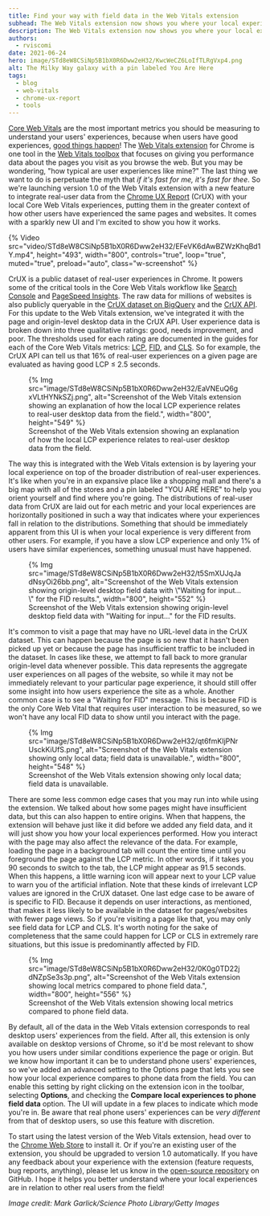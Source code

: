 ```yaml
---
title: Find your way with field data in the Web Vitals extension
subhead: The Web Vitals extension now shows you where your local experiences are in relation to real user experiences in the field.
description: The Web Vitals extension now shows you where your local experiences are in relation to real user experiences in the field.
authors:
  - rviscomi
date: 2021-06-24
hero: image/STd8eW8CSiNp5B1bX0R6Dww2eH32/KwcWeCZ6LoIfTLRgVxp4.png
alt: The Milky Way galaxy with a pin labeled You Are Here
tags:
  - blog
  - web-vitals
  - chrome-ux-report
  - tools
---
```


[Core Web Vitals](https://web.dev/vitals) are the most important metrics you should be measuring to understand your users' experiences, because when users have good experiences, [good things happen](https://wpostats.com/)! The [Web Vitals extension](https://chrome.google.com/webstore/detail/web-vitals/ahfhijdlegdabablpippeagghigmibma?hl=en) for Chrome is one tool in the [Web Vitals toolbox](https://web.dev/vitals-tools/) that focuses on giving you performance data about the pages you visit as you browse the web. But you may be wondering, "how typical are user experiences like mine?" The last thing we want to do is perpetuate the myth that _if it's fast for me, it's fast for thee_. So we're launching version 1.0 of the Web Vitals extension with a new feature to integrate real-user data from the [Chrome UX Report](https://web.dev/chrome-ux-report/) (CrUX) with your local Core Web Vitals experiences, putting them in the greater context of how other users have experienced the same pages and websites. It comes with a sparkly new UI and I'm excited to show you how it works.

{% Video
  src="video/STd8eW8CSiNp5B1bX0R6Dww2eH32/EFeVK6dAwBZWzKhqBd1Y.mp4",
  height="493",
  width="800",
  controls="true",
  loop="true",
  muted="true",
  preload="auto",
  class="w-screenshot"
%}

CrUX is a public dataset of real-user experiences in Chrome. It powers some of the critical tools in the Core Web Vitals workflow like [Search Console](https://support.google.com/webmasters/answer/9205520#about_data) and [PageSpeed Insights](https://developers.google.com/speed/docs/insights/v5/about#crux). The raw data for millions of websites is also publicly queryable in the [CrUX dataset on BigQuery](https://web.dev/chrome-ux-report-bigquery) and the [CrUX API](https://web.dev/chrome-ux-report-api). For this update to the Web Vitals extension, we've integrated it with the page and origin-level desktop data in the CrUX API. User experience data is broken down into three qualitative ratings: good, needs improvement, and poor. The thresholds used for each rating are documented in the guides for each of the Core Web Vitals metrics: [LCP](https://web.dev/lcp/#what-is-lcp), [FID](https://web.dev/fid/#what-is-fid), and [CLS](https://web.dev/cls/#what-is-a-good-cls-score). So for example, the CrUX API can tell us that 16% of real-user experiences on a given page are evaluated as having good LCP ≤ 2.5 seconds.

<figure class="w-figure">
{% Img src="image/STd8eW8CSiNp5B1bX0R6Dww2eH32/EaVNEuQ6gxVLtHYNkSZj.png", alt="Screenshot of the Web Vitals extension showing an explanation of how the local LCP experience relates to real-user desktop data from the field.", width="800", height="549" %}
  <figcaption class="w-figcaption">
    Screenshot of the Web Vitals extension showing an explanation of how the local LCP experience relates to real-user desktop data from the field.
  </figcaption>
</figure>

The way this is integrated with the Web Vitals extension is by layering your local experience on top of the broader distribution of real-user experiences. It's like when you're in an expansive place like a shopping mall and there's a big map with all of the stores and a pin labeled "YOU ARE HERE" to help you orient yourself and find where you're going. The distributions of real-user data from CrUX are laid out for each metric and your local experiences are horizontally positioned in such a way that indicates where your experiences fall in relation to the distributions. Something that should be immediately apparent from this UI is when your local experience is very different from other users. For example, if you have a slow LCP experience and only 1% of users have similar experiences, something unusual must have happened.

<figure class="w-figure">
{% Img src="image/STd8eW8CSiNp5B1bX0R6Dww2eH32/t5SmXUJqJadNsyOi26bb.png", alt="Screenshot of the Web Vitals extension showing origin-level desktop field data with \"Waiting for input…\" for the FID results.", width="800", height="552" %}
  <figcaption class="w-figcaption">
    Screenshot of the Web Vitals extension showing origin-level desktop field data with "Waiting for input…" for the FID results.
  </figcaption>
</figure>

It's common to visit a page that may have no URL-level data in the CrUX dataset. This can happen because the page is so new that it hasn't been picked up yet or because the page has insufficient traffic to be included in the dataset. In cases like these, we attempt to fall back to more granular origin-level data whenever possible. This data represents the aggregate user experiences on all pages of the website, so while it may not be immediately relevant to your particular page experience, it should still offer some insight into how users experience the site as a whole. Another common case is to see a "Waiting for FID" message. This is because FID is the only Core Web Vital that requires user interaction to be measured, so we won't have any local FID data to show until you interact with the page.

<figure class="w-figure">
{% Img src="image/STd8eW8CSiNp5B1bX0R6Dww2eH32/qt6fmKIjPNrUsckKiUfS.png", alt="Screenshot of the Web Vitals extension showing only local data; field data is unavailable.", width="800", height="548" %}
  <figcaption class="w-figcaption">
    Screenshot of the Web Vitals extension showing only local data; field data is unavailable.
  </figcaption>
</figure>

There are some less common edge cases that you may run into while using the extension. We talked about how some pages might have insufficient data, but this can also happen to entire origins. When that happens, the extension will behave just like it did before we added any field data, and it will just show you how your local experiences performed. How you interact with the page may also affect the relevance of the data. For example, loading the page in a background tab will count the entire time until you foreground the page against the LCP metric. In other words, if it takes you 90 seconds to switch to the tab, the LCP might appear as 91.5 seconds. When this happens, a little warning icon will appear next to your LCP value to warn you of the artificial inflation. Note that these kinds of irrelevant LCP values are ignored in the CrUX dataset. One last edge case to be aware of is specific to FID. Because it depends on user interactions, as mentioned, that makes it less likely to be available in the dataset for pages/websites with fewer page views. So if you're visiting a page like that, you may only see field data for LCP and CLS. It's worth noting for the sake of completeness that the same could happen for LCP or CLS in extremely rare situations, but this issue is predominantly affected by FID.

<figure class="w-figure">
{% Img src="image/STd8eW8CSiNp5B1bX0R6Dww2eH32/0K0g0TD22jdNZpSe3s3p.png", alt="Screenshot of the Web Vitals extension showing local metrics compared to phone field data.", width="800", height="556" %}
  <figcaption class="w-figcaption">
    Screenshot of the Web Vitals extension showing local metrics compared to phone field data.
  </figcaption>
</figure>

By default, all of the data in the Web Vitals extension corresponds to real desktop users' experiences from the field. After all, this extension is only available on desktop versions of Chrome, so it'd be most relevant to show you how users under similar conditions experience the page or origin. But we know how important it can be to understand phone users' experiences, so we've added an advanced setting to the Options page that lets you see how your local experience compares to phone data from the field. You can enable this setting by right clicking on the extension icon in the toolbar, selecting **Options**, and checking the **Compare local experiences to phone field data** option. The UI will update in a few places to indicate which mode you're in. Be aware that real phone users' experiences can be _very different_ from that of desktop users, so use this feature with discretion.

To start using the latest version of the Web Vitals extension, head over to the [Chrome Web Store](https://chrome.google.com/webstore/detail/web-vitals/ahfhijdlegdabablpippeagghigmibma?hl=en) to install it. Or if you're an existing user of the extension, you should be upgraded to version 1.0 automatically. If you have any feedback about your experience with the extension (feature requests, bug reports, anything), please let us know in the [open-source repository](https://github.com/GoogleChrome/web-vitals-extension) on GitHub. I hope it helps you better understand where your local experiences are in relation to other real users from the field!

_Image credit: Mark Garlick/Science Photo Library/Getty Images_

